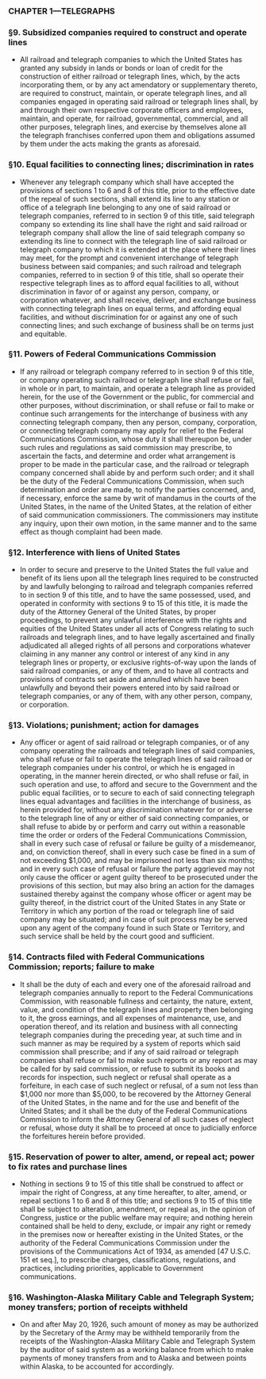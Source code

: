 ### **CHAPTER 1—TELEGRAPHS**

### §9. Subsidized companies required to construct and operate lines
* All railroad and telegraph companies to which the United States has granted any subsidy in lands or bonds or loan of credit for the construction of either railroad or telegraph lines, which, by the acts incorporating them, or by any act amendatory or supplementary thereto, are required to construct, maintain, or operate telegraph lines, and all companies engaged in operating said railroad or telegraph lines shall, by and through their own respective corporate officers and employees, maintain, and operate, for railroad, governmental, commercial, and all other purposes, telegraph lines, and exercise by themselves alone all the telegraph franchises conferred upon them and obligations assumed by them under the acts making the grants as aforesaid.

### §10. Equal facilities to connecting lines; discrimination in rates
* Whenever any telegraph company which shall have accepted the provisions of sections 1 to 6 and 8 of this title, prior to the effective date of the repeal of such sections, shall extend its line to any station or office of a telegraph line belonging to any one of said railroad or telegraph companies, referred to in section 9 of this title, said telegraph company so extending its line shall have the right and said railroad or telegraph company shall allow the line of said telegraph company so extending its line to connect with the telegraph line of said railroad or telegraph company to which it is extended at the place where their lines may meet, for the prompt and convenient interchange of telegraph business between said companies; and such railroad and telegraph companies, referred to in section 9 of this title, shall so operate their respective telegraph lines as to afford equal facilities to all, without discrimination in favor of or against any person, company, or corporation whatever, and shall receive, deliver, and exchange business with connecting telegraph lines on equal terms, and affording equal facilities, and without discrimination for or against any one of such connecting lines; and such exchange of business shall be on terms just and equitable.

### §11. Powers of Federal Communications Commission
* If any railroad or telegraph company referred to in section 9 of this title, or company operating such railroad or telegraph line shall refuse or fail, in whole or in part, to maintain, and operate a telegraph line as provided herein, for the use of the Government or the public, for commercial and other purposes, without discrimination, or shall refuse or fail to make or continue such arrangements for the interchange of business with any connecting telegraph company, then any person, company, corporation, or connecting telegraph company may apply for relief to the Federal Communications Commission, whose duty it shall thereupon be, under such rules and regulations as said commission may prescribe, to ascertain the facts, and determine and order what arrangement is proper to be made in the particular case, and the railroad or telegraph company concerned shall abide by and perform such order; and it shall be the duty of the Federal Communications Commission, when such determination and order are made, to notify the parties concerned, and, if necessary, enforce the same by writ of mandamus in the courts of the United States, in the name of the United States, at the relation of either of said communication commissioners. The commissioners may institute any inquiry, upon their own motion, in the same manner and to the same effect as though complaint had been made.

### §12. Interference with liens of United States
* In order to secure and preserve to the United States the full value and benefit of its liens upon all the telegraph lines required to be constructed by and lawfully belonging to railroad and telegraph companies referred to in section 9 of this title, and to have the same possessed, used, and operated in conformity with sections 9 to 15 of this title, it is made the duty of the Attorney General of the United States, by proper proceedings, to prevent any unlawful interference with the rights and equities of the United States under all acts of Congress relating to such railroads and telegraph lines, and to have legally ascertained and finally adjudicated all alleged rights of all persons and corporations whatever claiming in any manner any control or interest of any kind in any telegraph lines or property, or exclusive rights-of-way upon the lands of said railroad companies, or any of them, and to have all contracts and provisions of contracts set aside and annulled which have been unlawfully and beyond their powers entered into by said railroad or telegraph companies, or any of them, with any other person, company, or corporation.

### §13. Violations; punishment; action for damages
* Any officer or agent of said railroad or telegraph companies, or of any company operating the railroads and telegraph lines of said companies, who shall refuse or fail to operate the telegraph lines of said railroad or telegraph companies under his control, or which he is engaged in operating, in the manner herein directed, or who shall refuse or fail, in such operation and use, to afford and secure to the Government and the public equal facilities, or to secure to each of said connecting telegraph lines equal advantages and facilities in the interchange of business, as herein provided for, without any discrimination whatever for or adverse to the telegraph line of any or either of said connecting companies, or shall refuse to abide by or perform and carry out within a reasonable time the order or orders of the Federal Communications Commission, shall in every such case of refusal or failure be guilty of a misdemeanor, and, on conviction thereof, shall in every such case be fined in a sum of not exceeding $1,000, and may be imprisoned not less than six months; and in every such case of refusal or failure the party aggrieved may not only cause the officer or agent guilty thereof to be prosecuted under the provisions of this section, but may also bring an action for the damages sustained thereby against the company whose officer or agent may be guilty thereof, in the district court of the United States in any State or Territory in which any portion of the road or telegraph line of said company may be situated; and in case of suit process may be served upon any agent of the company found in such State or Territory, and such service shall be held by the court good and sufficient.

### §14. Contracts filed with Federal Communications Commission; reports; failure to make
* It shall be the duty of each and every one of the aforesaid railroad and telegraph companies annually to report to the Federal Communications Commission, with reasonable fullness and certainty, the nature, extent, value, and condition of the telegraph lines and property then belonging to it, the gross earnings, and all expenses of maintenance, use, and operation thereof, and its relation and business with all connecting telegraph companies during the preceding year, at such time and in such manner as may be required by a system of reports which said commission shall prescribe; and if any of said railroad or telegraph companies shall refuse or fail to make such reports or any report as may be called for by said commission, or refuse to submit its books and records for inspection, such neglect or refusal shall operate as a forfeiture, in each case of such neglect or refusal, of a sum not less than $1,000 nor more than $5,000, to be recovered by the Attorney General of the United States, in the name and for the use and benefit of the United States; and it shall be the duty of the Federal Communications Commission to inform the Attorney General of all such cases of neglect or refusal, whose duty it shall be to proceed at once to judicially enforce the forfeitures herein before provided.

### §15. Reservation of power to alter, amend, or repeal act; power to fix rates and purchase lines
* Nothing in sections 9 to 15 of this title shall be construed to affect or impair the right of Congress, at any time hereafter, to alter, amend, or repeal sections 1 to 6 and 8 of this title; and sections 9 to 15 of this title shall be subject to alteration, amendment, or repeal as, in the opinion of Congress, justice or the public welfare may require; and nothing herein contained shall be held to deny, exclude, or impair any right or remedy in the premises now or hereafter existing in the United States, or the authority of the Federal Communications Commission under the provisions of the Communications Act of 1934, as amended [47 U.S.C. 151 et seq.], to prescribe charges, classifications, regulations, and practices, including priorities, applicable to Government communications.

### §16. Washington-Alaska Military Cable and Telegraph System; money transfers; portion of receipts withheld
* On and after May 20, 1926, such amount of money as may be authorized by the Secretary of the Army may be withheld temporarily from the receipts of the Washington-Alaska Military Cable and Telegraph System by the auditor of said system as a working balance from which to make payments of money transfers from and to Alaska and between points within Alaska, to be accounted for accordingly.